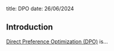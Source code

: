 title: DPO
date: 26/06/2024

## Introduction
[Direct Preference Optimization (DPO)](https://arxiv.org/abs/2305.18290) is...
